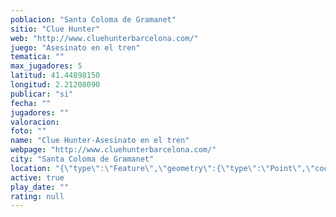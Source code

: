 ```yaml
---
poblacion: "Santa Coloma de Gramanet"
sitio: "Clue Hunter"
web: "http://www.cluehunterbarcelona.com/"
juego: "Asesinato en el tren"
tematica: ""
max_jugadores: 5
latitud: 41.44898150
longitud: 2.21208090
publicar: "si"
fecha: ""
jugadores: ""
valoracion: 
foto: ""
name: "Clue Hunter-Asesinato en el tren"
webpage: "http://www.cluehunterbarcelona.com/"
city: "Santa Coloma de Gramanet"
location: "{\"type\":\"Feature\",\"geometry\":{\"type\":\"Point\",\"coordinates\":[2.2120809,41.4489815]}}"
active: true
play_date: ""
rating: null
---
```

